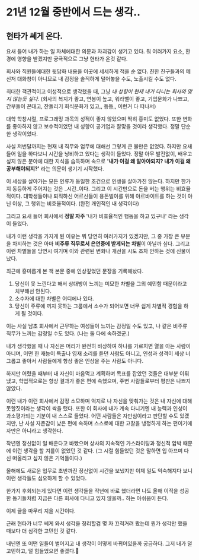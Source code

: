 # 21년 12월 중반에서 드는 생각..

## 현타가 쎄게 온다.

요새 들어 내가 하는 일 자체에대한 의문과 자괴감이 생기고 있다. 뭐 여러가지 요소, 환경에 영향을 받겠지만 궁극적으로 그냥 현타가 온것 같다.

회사와 직원들에대한 뒷담화 내용을 이곳에 세세하게 적을 순 없다. 친한 친구들과의 메신저 대화창이 아니므로 내 감정을 솔직하게 털어놓을 수도, 노출시킬 수도 없다.

최대한 객관적이고 이성적으로 생각했을 때, 그냥 *내 성향이 현재 내가 다니는 회사와 맞지 않는듯 싶다.* (회사의 복지가 좋고, 연봉이 높고, 워라밸이 좋고, 기업문화가 나쁘고, 간부들이 꼰대고, 잔돌리기 회식문화가 있고,, 등등,, 이런거 다 떠나서)

대학 학창시절, 프로그래밍 과목의 성적이 좋지 않았으며 딱히 흥미도 없었다. 또한 변화를 좋아하지 않고 보수적이었던 내 성향이 공기업과 잘맞을 것이라 생각했다. 정말 단순한 생각이었다.

사실 저번달까지는 현재 내 직무와 업무에 대해선 그렇게 큰 불만은 없었다. 하지만 요새 들어 일을 하다보니 시간을 낭비하고 있다는 생각이 들었다. 정말 아무 발전없이, 배우고싶지 않은 분야에 대한 지식을 습득하며 속으로 **'내가 이걸 왜 알아야되지? 내가 이걸 왜 공부해야되지?'** 라는 의문이 생기기 시작했다.

이 세상을 살아가는 모든 인류가 동일한 조건으로 인생을 살아가진 않는다. 하지만 한가지 동등하게 주어지는 것은 _시간_이다. 그리고 이 시간만으로 돈을 버는 행위는 비효율적이다. 대학생들이나 퇴직하신 어르신들이 용돈벌이를 위해 아르바이트를 하는 것이 아닌 이상, 그 행위는 비효율적이다. (완전 개인적인 내 생각이다)

그리고 요새 들어 회사에서 **정말 자주** '내가 비효율적인 행동을 하고 있구나' 라는 생각이 들었다.

내가 이런 생각을 가지게 된 이유는 뭐 당연히 여러가지가 있겠지만, 그 중 가장 큰 부분을 차지하는 것은 아마 **비주류 직무로서 은연중에 받게되는 차별**이 아닐까 싶다. 그리고 이런 차별들을 당연시 여기며 이와 관련된 변화나 개선을 시도 조차 안하는 것에 신물이 났다.

최근에 흥미롭게 본 책 본문 중에 인상깊었던 문장을 기록해놨다.

1. 당신이 못 느낀다고 해서 상대방이 느끼는 미묘한 차별을 그의 예민함 때문이라고 치부해선 안된다.
2. 소수자에 대한 차별은 어디에나 있다.
3. 당신이 주류에 끼지 못하는 그룹에서 소수가 되어보면 너무 쉽게 차별적 경험을 하게 될 것이다.

이는 사실 남초 회사에서 근무하는 여성들이 느끼는 감정일 수도 있고, 나 같은 비주류 직무가 느끼는 감정일 수도 있다. (나는 둘 다에 속하겠군.)

내가 생각했을 때 나 자신은 머리가 완전히 비상하여 하나를 가르치면 열을 아는 사람이 아니며, 어떤 한 재능이 특출나 영재 소리를 듣던 사람도 아니고, 인성과 성격이 세상 너그롭고 좋아서 사람들에게 항상 좋은 인상을 주는 사람도 아니다.

하지만 어렸을 때부터 내 자신이 마음먹고 계획하며 목표를 잡았던 것들은 대부분 이뤄냈고, 학업적으로는 항상 결과가 좋은 편에 속했으며, 주변 사람들로부터 평판은 나쁘지 않았다.

이런 내가 이런 회사에서 감정 소모하며 억지로 나 자신을 맞춰가는 것은 내 자신에 대해 못할짓이라는 생각이 싹을 텄다. 또한 이 회사에 내가 계속 다니기엔 내 능력과 인성이 과소평가되는 기분이 내 스스로 들었다. 어떤 사람들은 자만심이라고 판단할 수도 있겠지만, 난 사실 자존감이 낮은 편에 속하며 스스로에 대한 고찰을 냉정하게 하는 편이기에 자만은 아니라고 생각한다.

작년엔 정신없이 일 배운다고 바빴으며 상사의 지속적인 가스라이팅과 정신적 압박 때문에 이런 생각을 할 겨를이 없었던 것 같다. (그 시절 힘들었던 것은 말하면 입 아프며 다신 떠올리고 싶지 않은 기억들이다.)

올해에도 새로운 업무로 초반까진 정신없이 시간을 보냈지만 이제 일도 익숙해지다 보니 이런 생각들도 심오하게 할 수 있었다.

한가지 후회되는게 있다면 이런 생각들을 작년에 바로 했더라면 나도 올해 이직을 성공한 동기들처럼 지금은 다른 회사에 다니고 있지 않을까.. 하는 아쉬움이 든다.



이제 글을 마무리 지을 시간이다.

근래 현타가 너무 쎄게 와서 생각을 정리할겸 몇 자 끄적거려 봤는데 뭔가 생각만 했을 때보다 더 심각한 고민인 것 같다.

내년엔 또 어떤 일들이 벌어지고 내 생각이 어떻게 바뀌어있을까 궁금하다. 그저 내가 덜 고민하고, 덜 힘들었으면 좋겠다.🥸
